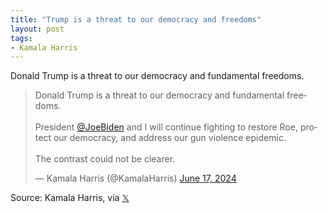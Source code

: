 ```yaml
---
title: "Trump is a threat to our democracy and freedoms"
layout: post
tags:
- Kamala Harris
---
```


Donald Trump is a threat to our democracy and fundamental freedoms.

<blockquote class="twitter-tweet"><p lang="en" dir="ltr">Donald Trump is a threat to our democracy and fundamental freedoms. <br /><br />President <a href="https://twitter.com/JoeBiden?ref_src=twsrc%5Etfw">@JoeBiden</a> and I will continue fighting to restore Roe, protect our democracy, and address our gun violence epidemic. <br /><br />The contrast could not be clearer.</p>&mdash; Kamala Harris (@KamalaHarris) <a href="https://twitter.com/KamalaHarris/status/1802776981483683966?ref_src=twsrc%5Etfw">June 17, 2024</a></blockquote> <script async src="https://platform.twitter.com/widgets.js" charset="utf-8"></script>

Source: Kamala Harris, via [𝕏](https://x.com)
